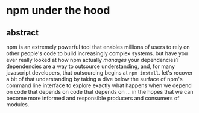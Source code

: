 # npm under the hood

## abstract

npm is an extremely powerful tool that enables millions of users
to rely on other people's code to build increasingly complex
systems. but have you ever really looked at how npm actually 
*manages* your dependencies? dependencies are a way to outsource
understanding, and, for many javascript developers, that
outsourcing begins at `npm install`. let's recover a bit of that 
understanding by taking a dive below the surface of npm's
command line interface to explore exactly what happens when we
depend on code that depends on code that depends on ... in the
hopes that we can become more informed and responsible 
producers and consumers of modules.

